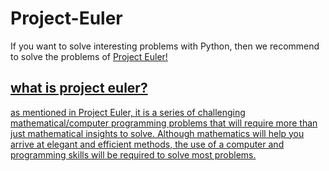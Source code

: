 # Project-Euler
If you want to solve interesting problems with Python, then we recommend to solve the problems of <a href="https://projecteuler.net/"> Project Euler!
## what is project euler?
  as mentioned in <a href="https://projecteuler.net/"> Project Euler, it is a series of challenging mathematical/computer programming problems that will require more than just mathematical insights to solve. Although mathematics will help you arrive at elegant and efficient methods, the use of a computer and programming skills will be required to solve most problems.

